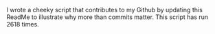 I wrote a cheeky script that contributes to my Github by updating this ReadMe to illustrate why more than commits matter. This script has run 2618 times.